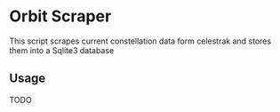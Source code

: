 # Orbit Scraper 

This script scrapes current constellation data form celestrak and stores them into a Sqlite3 database

## Usage

TODO

